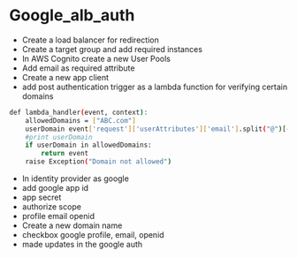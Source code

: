 # Google_alb_auth
- Create a load balancer for redirection
- Create a target group and add required instances
- In AWS Cognito create a new User Pools
- Add email as required attribute
- Create a new app client
- add post authentication trigger as a lambda function for verifying certain domains
```sh
def lambda_handler(event, context):
    allowedDomains = ["ABC.com"]
    userDomain event['request']['userAttributes']['email'].split("@")[-1]
    #print userDomain
    if userDomain in allowedDomains:
        return event
    raise Exception("Domain not allowed")
```
- In identity provider as google
- add google app id
- app secret
- authorize scope
- profile email openid
- Create a new domain name
- checkbox google profile, email, openid
- made updates in the google auth 
